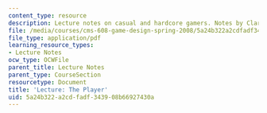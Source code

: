 ```yaml
---
content_type: resource
description: Lecture notes on casual and hardcore gamers. Notes by Clara Rhee.
file: /media/courses/cms-608-game-design-spring-2008/5a24b322a2cdfadf343908b66927430a_MITCMS_608s08_lec_notes10.pdf
file_type: application/pdf
learning_resource_types:
- Lecture Notes
ocw_type: OCWFile
parent_title: Lecture Notes
parent_type: CourseSection
resourcetype: Document
title: 'Lecture: The Player'
uid: 5a24b322-a2cd-fadf-3439-08b66927430a
---
```

